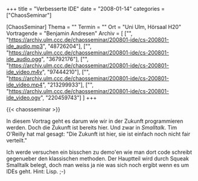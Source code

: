 +++
title = "Verbesserte IDE"
date = "2008-01-14"
categories = ["ChaosSeminar"]

[ChaosSeminar]
Thema = ""
Termin = ""
Ort = "Uni Ulm, Hörsaal H20"
Vortragende = "Benjamin Andresen"
Archiv = [
	["", "https://archiv.ulm.ccc.de/chaosseminar/200801-ide/cs-200801-ide_audio.mp3", "48726204"],
	["", "https://archiv.ulm.ccc.de/chaosseminar/200801-ide/cs-200801-ide_audio.ogg", "36792176"],
	["", "https://archiv.ulm.ccc.de/chaosseminar/200801-ide/cs-200801-ide_video.m4v", "97444210"],
	["", "https://archiv.ulm.ccc.de/chaosseminar/200801-ide/cs-200801-ide_video.mp4", "213299933"],
	["", "https://archiv.ulm.ccc.de/chaosseminar/200801-ide/cs-200801-ide_video.ogv", "220459743"]
	]
+++

{{< chaosseminar >}}

In diesem Vortrag geht es darum wie wir in der Zukunft programmieren werden.
Doch die Zukunft ist bereits hier. Und zwar in *Smalltalk*.
Tim O'Reilly hat mal gesagt: "Die Zukunft ist hier, sie ist einfach noch nicht fair verteilt."

Ich werde versuchen ein bisschen zu demo'en wie man dort code schreibt gegenueber den klassischen methoden. Der Hauptteil wird durch Squeak Smalltalk belegt, doch man weiss ja nie was sich noch ergibt wenn es um IDEs geht. Hint: Lisp. ;-)
